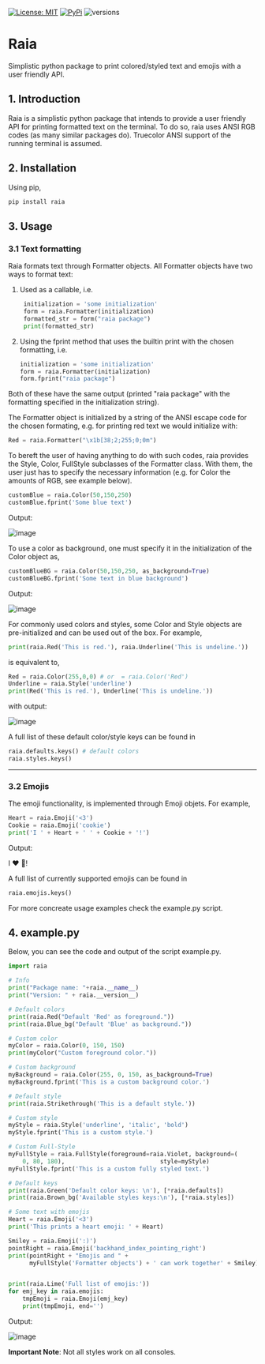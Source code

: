 [![License: MIT](https://img.shields.io/badge/License-MIT-green.svg)](LICENSE)
[![PyPi](https://img.shields.io/pypi/v/raia.svg)](https://pypi.org/project/raia/)
![versions](https://img.shields.io/pypi/pyversions/raia.svg)
# Raia
Simplistic python package to print colored/styled text and emojis with a user friendly API.

## 1. Introduction
Raia is a simplistic python package that intends to provide a user friendly API for printing formatted text on the terminal. To do so, raia uses ANSI RGB codes (as many similar packages do). Truecolor ANSI support of the running terminal is assumed.

## 2. Installation
Using pip,

```bash
pip install raia
```

## 3. Usage

### 3.1 Text formatting

Raia formats text through Formatter objects. All Formatter objects have two ways to format text:
1. Used as a callable, i.e.
   ```python
    initialization = 'some initialization'
    form = raia.Formatter(initialization)
    formatted_str = form("raia package")
    print(formatted_str)
    ```
2. Using the fprint method that uses the builtin print with the chosen formatting, i.e.
   ```python
   initialization = 'some initialization'
   form = raia.Formatter(initialization)
   form.fprint("raia package")
   ```
Both of these have the same output (printed "raia package" with the formatting specified in the initialization string).

The Formatter object is initialized by a string  of the ANSI escape code for the chosen formating, e.g. for printing red text we would initialize with:
```python
Red = raia.Formatter("\x1b[38;2;255;0;0m")
```
To bereft the user of having anything to do with such codes, raia provides the Style, Color, FullStyle subclasses of the Formatter class. With them, the user just has to specify the necessary information (e.g. for Color the amounts of RGB, see example below).
```python
customBlue = raia.Color(50,150,250)
customBlue.fprint('Some blue text')
```
Output:

![image](https://github.com/user-attachments/assets/a2c53fb7-6848-422d-a437-786e1d058388)

To use a color as background, one must specify it in the initialization of the Color object as,

```python
customBlueBG = raia.Color(50,150,250, as_background=True)
customBlueBG.fprint('Some text in blue background')
```

Output:

![image](https://github.com/user-attachments/assets/50b1c895-54b8-4681-a9a1-c4684edae958)



For commonly used colors and styles, some Color and Style objects are pre-initialized and can be used out of the box.
For example,

```python
print(raia.Red('This is red.'), raia.Underline('This is undeline.'))
```
is equivalent to,
```python
Red = raia.Color(255,0,0) # or  = raia.Color('Red')
Underline = raia.Style('underline')
print(Red('This is red.'), Underline('This is undeline.'))
```
with output:

![image](https://github.com/user-attachments/assets/868e3806-2843-46a4-8136-fb5b151debba)

A full list of these default color/style keys can be found in 
```python
raia.defaults.keys() # default colors
raia.styles.keys()
```

___

### 3.2 Emojis

The emoji functionality, is implemented through Emoji objets. For example,
```python
Heart = raia.Emoji('<3')
Cookie = raia.Emoji('cookie')
print('I ' + Heart + ' ' + Cookie + '!')
```
Output:

I ❤  🍪!

A full list of currently supported emojis can be found in
```python
raia.emojis.keys()
```

For more concreate usage examples check the example.py script.

## 4. example.py
Below, you can see the code and output of the script example.py. 
```python
import raia

# Info
print("Package name: "+raia.__name__)
print("Version: " + raia.__version__)

# Default colors
print(raia.Red("Default 'Red' as foreground."))
print(raia.Blue_bg("Default 'Blue' as background."))

# Custom color
myColor = raia.Color(0, 150, 150)
print(myColor("Custom foreground color."))

# Custom background
myBackground = raia.Color(255, 0, 150, as_background=True)
myBackground.fprint('This is a custom background color.')

# Default style
print(raia.Strikethrough('This is a default style.'))

# Custom style
myStyle = raia.Style('underline', 'italic', 'bold')
myStyle.fprint('This is a custom style.')

# Custom Full-Style
myFullStyle = raia.FullStyle(foreground=raia.Violet, background=(
    0, 80, 180),                           style=myStyle)
myFullStyle.fprint('This is a custom fully styled text.')

# Default keys
print(raia.Green('Default color keys: \n'), [*raia.defaults])
print(raia.Brown_bg('Available styles keys:\n'), [*raia.styles])

# Some text with emojis
Heart = raia.Emoji('<3')
print('This prints a heart emoji: ' + Heart)

Smiley = raia.Emoji(':)')
pointRight = raia.Emoji('backhand_index_pointing_right')
print(pointRight + "Emojis and " +
      myFullStyle('Formatter objects') + ' can work together' + Smiley)


print(raia.Lime('Full list of emojis:'))
for emj_key in raia.emojis:
    tmpEmoji = raia.Emoji(emj_key)
    print(tmpEmoji, end='')
```
Output:

![image](https://github.com/user-attachments/assets/267ae979-0e96-4709-96d9-972502a04d1d)




**Important Note**: Not all styles work on all consoles.
